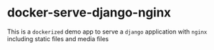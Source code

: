 # docker-serve-django-nginx
This is a `dockerized` demo app to serve a `django` application with `nginx` including static files and media files
